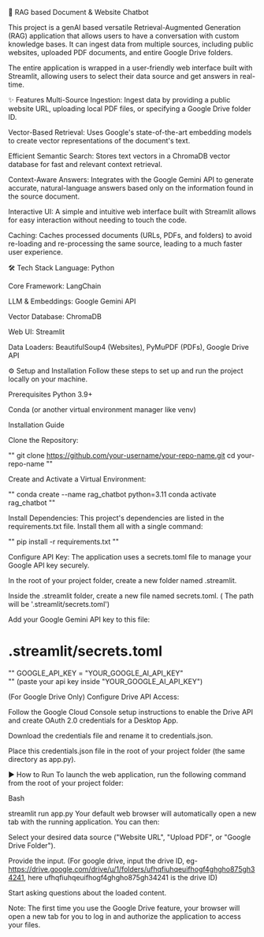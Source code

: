 🤖 RAG based Document & Website Chatbot



This project is a genAI based versatile Retrieval-Augmented Generation (RAG) application that allows users to have a conversation with custom knowledge bases. It can ingest data from multiple sources, including public websites, uploaded PDF documents, and entire Google Drive folders.

The entire application is wrapped in a user-friendly web interface built with Streamlit, allowing users to select their data source and get answers in real-time.

✨ Features
Multi-Source Ingestion: Ingest data by providing a public website URL, uploading local PDF files, or specifying a Google Drive folder ID.

Vector-Based Retrieval: Uses Google's state-of-the-art embedding models to create vector representations of the document's text.

Efficient Semantic Search: Stores text vectors in a ChromaDB vector database for fast and relevant context retrieval.

Context-Aware Answers: Integrates with the Google Gemini API to generate accurate, natural-language answers based only on the information found in the source document.

Interactive UI: A simple and intuitive web interface built with Streamlit allows for easy interaction without needing to touch the code.

Caching: Caches processed documents (URLs, PDFs, and folders) to avoid re-loading and re-processing the same source, leading to a much faster user experience.

🛠️ Tech Stack
Language: Python

Core Framework: LangChain

LLM & Embeddings: Google Gemini API

Vector Database: ChromaDB

Web UI: Streamlit

Data Loaders: BeautifulSoup4 (Websites), PyMuPDF (PDFs), Google Drive API

⚙️ Setup and Installation
Follow these steps to set up and run the project locally on your machine.

Prerequisites
Python 3.9+

Conda (or another virtual environment manager like venv)

Installation Guide

Clone the Repository:

""
git clone https://github.com/your-username/your-repo-name.git
cd your-repo-name
""


Create and Activate a Virtual Environment:

""
conda create --name rag_chatbot python=3.11
conda activate rag_chatbot
""


Install Dependencies:
This project's dependencies are listed in the requirements.txt file. Install them all with a single command:

""
pip install -r requirements.txt
""


Configure API Key:
The application uses a secrets.toml file to manage your Google API key securely.

In the root of your project folder, create a new folder named .streamlit.

Inside the .streamlit folder, create a new file named secrets.toml. ( The path will be '.streamlit/secrets.toml')

Add your Google Gemini API key to this file:

# .streamlit/secrets.toml

""
GOOGLE_API_KEY = "YOUR_GOOGLE_AI_API_KEY"  
""
(paste your api key inside "YOUR_GOOGLE_AI_API_KEY")



(For Google Drive Only) Configure Drive API Access:

Follow the Google Cloud Console setup instructions to enable the Drive API and create OAuth 2.0 credentials for a Desktop App.

Download the credentials file and rename it to credentials.json.

Place this credentials.json file in the root of your project folder (the same directory as app.py).

▶️ How to Run
To launch the web application, run the following command from the root of your project folder:

Bash

streamlit run app.py
Your default web browser will automatically open a new tab with the running application. You can then:

Select your desired data source ("Website URL", "Upload PDF", or "Google Drive Folder").

Provide the input.
(For google drive, input the drive ID, eg-https://drive.google.com/drive/u/1/folders/ufhqfiuhqeuifhogf4ghgho875gh34241, here ufhqfiuhqeuifhogf4ghgho875gh34241 
is the drive ID)

Start asking questions about the loaded content.

Note: The first time you use the Google Drive feature, your browser will open a new tab for you to log in and authorize the application to access your files.
